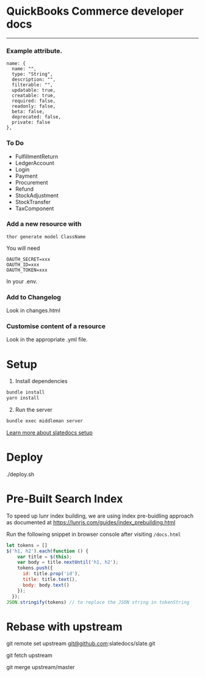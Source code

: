 # QuickBooks Commerce developer docs
--------

### Example attribute.
```
name: {
  name: "",
  type: "String",
  description: "",
  filterable: "",
  updatable: true,
  creatable: true,
  required: false,
  readonly: false,
  beta: false,
  deprecated: false,
  private: false
},
```

### To Do

- FulfillmentReturn
- LedgerAccount
- Login
- Payment
- Procurement
- Refund
- StockAdjustment
- StockTransfer
- TaxComponent

### Add a new resource with

`thor generate model ClassName`

You will need
```
OAUTH_SECRET=xxx
OAUTH_ID=xxx
OAUTH_TOKEN=xxx
```

In your .env.

### Add to Changelog

Look in changes.html

### Customise content of a resource

Look in the appropriate .yml file.

# Setup

1. Install dependencies
```bash
bundle install
yarn install
```

2. Run the server
```bash
bundle exec middleman server
```

[Learn more about slatedocs setup](https://github.com/slatedocs/slate/wiki/Using-Slate-Natively)

# Deploy

./deploy.sh

# Pre-Built Search Index

To speed up lunr index building, we are using index pre-buidling approach as documented at
https://lunrjs.com/guides/index_prebuilding.html

Run the following snippet in browser console after visiting `/docs.html`
```js
let tokens = []
$('h1, h2').each(function () {
    var title = $(this);
    var body = title.nextUntil('h1, h2');
    tokens.push({
      id: title.prop('id'),
      title: title.text(),
      body: body.text()
    });
  });
JSON.stringify(tokens) // to replace the JSON string in tokenString
```

# Rebase with upstream

git remote set upstream git@github.com:slatedocs/slate.git

git fetch upstream

git merge upstream/master
